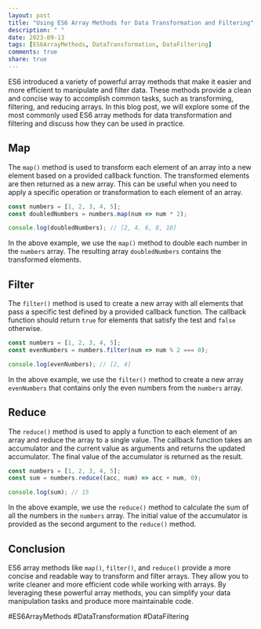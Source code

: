```yaml
---
layout: post
title: "Using ES6 Array Methods for Data Transformation and Filtering"
description: " "
date: 2023-09-13
tags: [ES6ArrayMethods, DataTransformation, DataFiltering]
comments: true
share: true
---
```


ES6 introduced a variety of powerful array methods that make it easier and more efficient to manipulate and filter data. These methods provide a clean and concise way to accomplish common tasks, such as transforming, filtering, and reducing arrays. In this blog post, we will explore some of the most commonly used ES6 array methods for data transformation and filtering and discuss how they can be used in practice.

## Map

The `map()` method is used to transform each element of an array into a new element based on a provided callback function. The transformed elements are then returned as a new array. This can be useful when you need to apply a specific operation or transformation to each element of an array.

```javascript
const numbers = [1, 2, 3, 4, 5];
const doubledNumbers = numbers.map(num => num * 2);

console.log(doubledNumbers); // [2, 4, 6, 8, 10]
```

In the above example, we use the `map()` method to double each number in the `numbers` array. The resulting array `doubledNumbers` contains the transformed elements.

## Filter

The `filter()` method is used to create a new array with all elements that pass a specific test defined by a provided callback function. The callback function should return `true` for elements that satisfy the test and `false` otherwise.

```javascript
const numbers = [1, 2, 3, 4, 5];
const evenNumbers = numbers.filter(num => num % 2 === 0);

console.log(evenNumbers); // [2, 4]
```

In the above example, we use the `filter()` method to create a new array `evenNumbers` that contains only the even numbers from the `numbers` array.

## Reduce

The `reduce()` method is used to apply a function to each element of an array and reduce the array to a single value. The callback function takes an accumulator and the current value as arguments and returns the updated accumulator. The final value of the accumulator is returned as the result.

```javascript
const numbers = [1, 2, 3, 4, 5];
const sum = numbers.reduce((acc, num) => acc + num, 0);

console.log(sum); // 15
```

In the above example, we use the `reduce()` method to calculate the sum of all the numbers in the `numbers` array. The initial value of the accumulator is provided as the second argument to the `reduce()` method.

## Conclusion

ES6 array methods like `map()`, `filter()`, and `reduce()` provide a more concise and readable way to transform and filter arrays. They allow you to write cleaner and more efficient code while working with arrays. By leveraging these powerful array methods, you can simplify your data manipulation tasks and produce more maintainable code.

#ES6ArrayMethods #DataTransformation #DataFiltering
